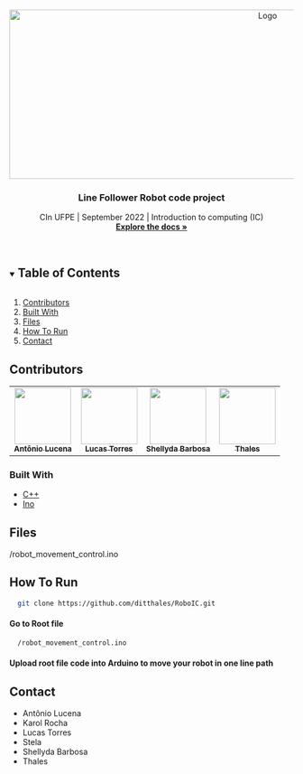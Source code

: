 <!-- PROJECT LOGO -->
<br />
<p align="center">
  <a href="https://www.hexagonmi.com/-/media/Images/Hexagon/Hexagon%20MI/Solutions/Industries/Electronics/Integrated%20circuits%20and%20components.ashx?h=428&w=800&la=pt-BR&hash=3F97A7CD48F0044ED27893B324978112">
    <img src="https://www.hexagonmi.com/-/media/Images/Hexagon/Hexagon%20MI/Solutions/Industries/Electronics/Integrated%20circuits%20and%20components.ashx?h=428&w=800&la=pt-BR&hash=3F97A7CD48F0044ED27893B324978112" alt="Logo" width="900" height="300">
  </a>

  <h3 align="center">Line Follower Robot code project</h3>

  <p align="center">
    CIn UFPE | September 2022 | Introduction to computing (IC)
    <br />
    <a href="https://github.com/ditthales/RoboIC"><strong>Explore the docs »</strong></a>
    <br />
    <br />
  </p>
</p>

<!-- TABLE OF CONTENTS -->
<details open="open">
  <summary><h2 style="display: inline-block">Table of Contents</h2></summary>
  <ol>
    <li><a href="#contributors">Contributors</a></li>
    <li><a href="#built-with">Built With</a></li>
        <li><a href="#files">Files</a></li>
        <li><a href="#how-to-run">How To Run</a></li>
    <li><a href="#contact">Contact</a></li>
  </ol>
</details>

## Contributors

<table>
  <tr>
  
 <td align="center"><a href="https://github.com/lucena564"><img src="https://avatars.githubusercontent.com/u/85140867?v=4" width="100px;" alt=""/><br /><sub><b>Antônio Lucena</b></sub></a><br/></td>
 
<td align="center"><a href="https://github.com/LucasTorres96"><img src="https://avatars.githubusercontent.com/u/84953349?v=4" width="100px;" alt=""/><br /><sub><b>Lucas Torres</b></sub></a><br/></td>

<td align="center"><a href="https://github.com/Shellyda"><img src="https://avatars.githubusercontent.com/u/69990297?v=4" width="100px;" alt=""/><br /><sub><b>Shellyda Barbosa</b></sub></a><br/></td>

<td align="center"><a href="https://github.com/ditthales"><img src="https://avatars.githubusercontent.com/u/88944010?v=4" width="100px;" alt=""/><br /><sub><b>Thales</b></sub></a><br/></td>
</tr>
 </table>

### Built With

* [ C++ ](https://devdocs.io/cpp/)
* [ Ino ](http://inotool.org/)

## Files

/robot_movement_control.ino

## How To Run 

```sh
  git clone https://github.com/ditthales/RoboIC.git
```

#### Go to Root file
```sh
  /robot_movement_control.ino
```

#### Upload root file code into Arduino to move your robot in one line path

## Contact
- Antônio Lucena
- Karol Rocha
- Lucas Torres
- Stela
- Shellyda Barbosa 
- Thales 

<!-- MARKDOWN LINKS & IMAGES -->
<!-- https://www.markdownguide.org/basic-syntax/#reference-style-links -->
[contributors-shield]: https://img.shields.io/github/contributors/github_username/repo.svg?style=for-the-badge
[contributors-url]: https://github.com/github_username/repo/graphs/contributors
[forks-shield]: https://img.shields.io/github/forks/github_username/repo.svg?style=for-the-badge
[forks-url]: https://github.com/github_username/repo/network/members
[stars-shield]: https://img.shields.io/github/stars/github_username/repo.svg?style=for-the-badge
[stars-url]: https://github.com/github_username/repo/stargazers
[issues-shield]: https://img.shields.io/github/issues/github_username/repo.svg?style=for-the-badge
[issues-url]: https://github.com/github_username/repo/issues
[license-shield]: https://img.shields.io/github/license/github_username/repo.svg?style=for-the-badge
[license-url]: https://github.com/github_username/repo/blob/master/LICENSE.txt
[linkedin-shield]: https://img.shields.io/badge/-LinkedIn-black.svg?style=for-the-badge&logo=linkedin&colorB=555
[linkedin-url]: https://linkedin.com/in/github_username

